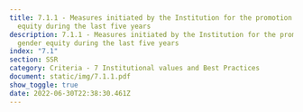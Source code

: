 ```yaml
---
title: 7.1.1 - Measures initiated by the Institution for the promotion of gender
  equity during the last five years
description: 7.1.1 - Measures initiated by the Institution for the promotion of
  gender equity during the last five years
index: "7.1"
section: SSR
category: Criteria - 7 Institutional values and Best Practices
document: static/img/7.1.1.pdf
show_toggle: true
date: 2022-06-30T22:38:30.461Z
---
```

